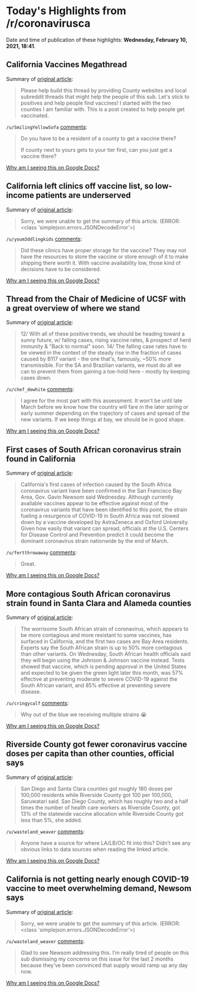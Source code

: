 # Today's Highlights from /r/coronavirusca

Date and time of publication of these highlights: **Wednesday, February 10, 2021, 18:41**.

## California Vaccines Megathread

Summary of [original article](https://www.reddit.com/r/CoronavirusCA/comments/l35yck/california_vaccines_megathread/):

> Please help build this thread by providing County websites and local subreddit threads that might help the people of this sub. Let's stick to positives and help people find vaccines! I started with the two counties I am familiar with. This is a post created to help people get vaccinated.

`/u/SmilingYellowSofa` [comments](https://www.reddit.com/r/CoronavirusCA/comments/l35yck/california_vaccines_megathread/):

> Do you have to be a resident of a county to get a vaccine there?  
> 
> If county next to yours gets to your tier first, can you just get a vaccine there?

[Why am I seeing this on Google Docs?](https://docs.google.com/document/d/1Dc6We63vOXIZsc0op-Bt4abqkYjXzOigalQqFxmvvbM/edit?usp=sharing)

## California left clinics off vaccine list, so low-income patients are underserved

Summary of [original article](https://calmatters.org/health/coronavirus/2021/02/california-vaccine-clinics-low-income-patients/):

> Sorry, we were unable to get the summary of this article. (ERROR: <class 'simplejson.errors.JSONDecodeError'>)

`/u/youm3ddlingkids` [comments](https://www.reddit.com/r/CoronavirusCA/comments/lh4ac0/california_left_clinics_off_vaccine_list_so/):

> Did these clinics have proper storage for the vaccine? They may not have the resources to store the vaccine or store enough of it to make shipping there worth it. With vaccine availability low, those kind of decisions have to be considered.

[Why am I seeing this on Google Docs?](https://docs.google.com/document/d/1Dc6We63vOXIZsc0op-Bt4abqkYjXzOigalQqFxmvvbM/edit?usp=sharing)

## Thread from the Chair of Medicine of UCSF with a great overview of where we stand

Summary of [original article](https://threadreaderapp.com/thread/1359362463578296321.html?fbclid=IwAR3lVbl0YSy2Zf0JwTlxN_gPkJpbTRmRH2K3Rxs_z3TgXgiz_KpHTdN4GfY):

> 12/ With all of these positive trends, we should be heading toward a sunny future, w/ falling cases, rising vaccine rates, & prospect of herd immunity & "Back to normal" soon. 14/ The falling case rates have to be viewed in the context of the steady rise in the fraction of cases caused by B117 variant - the one that's, famously, ~50% more transmissible. For the SA and Brazilian variants, we must do all we can to prevent them from gaining a toe-hold here - mostly by keeping cases down.

`/u/chef_dewhite` [comments](https://www.reddit.com/r/CoronavirusCA/comments/lh0vb8/thread_from_the_chair_of_medicine_of_ucsf_with_a/):

> I agree for the most part with this assessment.  It won't be until late March before we know how the country will fare in the later spring or early summer depending on the trajectory of cases and spread of the new variants. If we keep things at bay, we should be in good shape.

[Why am I seeing this on Google Docs?](https://docs.google.com/document/d/1Dc6We63vOXIZsc0op-Bt4abqkYjXzOigalQqFxmvvbM/edit?usp=sharing)

## First cases of South African coronavirus strain found in California

Summary of [original article](https://www.latimes.com/california/story/2021-02-10/first-cases-of-south-african-coronavirus-strain-found-in-california):

> California's first cases of infection caused by the South Africa coronavirus variant have been confirmed in the San Francisco Bay Area, Gov. Gavin Newsom said Wednesday. Although currently available vaccines appear to be effective against most of the coronavirus variants that have been identified to this point, the strain fueling a resurgence of COVID-19 in South Africa was not slowed down by a vaccine developed by AstraZeneca and Oxford University. Given how easily that variant can spread, officials at the U.S. Centers for Disease Control and Prevention predict it could become the dominant coronavirus strain nationwide by the end of March.

`/u/fertthrowaway` [comments](https://www.reddit.com/r/CoronavirusCA/comments/lh48bq/first_cases_of_south_african_coronavirus_strain/):

> Great.

[Why am I seeing this on Google Docs?](https://docs.google.com/document/d/1Dc6We63vOXIZsc0op-Bt4abqkYjXzOigalQqFxmvvbM/edit?usp=sharing)

## More contagious South African coronavirus strain found in Santa Clara and Alameda counties

Summary of [original article](https://www.mercurynews.com/2021/02/10/south-african-covid-strain-found-in-santa-clara-and-alameda-counties/):

> The worrisome South African strain of coronavirus, which appears to be more contagious and more resistant to some vaccines, has surfaced in California, and the first two cases are Bay Area residents. Experts say the South African strain is up to 50% more contagious than other variants. On Wednesday, South African health officials said they will begin using the Johnson & Johnson vaccine instead. Tests showed that vaccine, which is pending approval in the United States and expected to be given the green light later this month, was 57% effective at preventing moderate to severe COVID-19 against the South African variant, and 85% effective at preventing severe disease.

`/u/cringycalf` [comments](https://www.reddit.com/r/CoronavirusCA/comments/lh6avu/more_contagious_south_african_coronavirus_strain/):

> Why out of the blue we receiving multiple strains 😭

[Why am I seeing this on Google Docs?](https://docs.google.com/document/d/1Dc6We63vOXIZsc0op-Bt4abqkYjXzOigalQqFxmvvbM/edit?usp=sharing)

## Riverside County got fewer coronavirus vaccine doses per capita than other counties, official says

Summary of [original article](https://www.reddit.com/r/CoronavirusCA/comments/lh8ugy/riverside_county_got_fewer_coronavirus_vaccine/):

> San Diego and Santa Clara counties got roughly 180 doses per 100,000 residents while Riverside County got 100 per 100,000, Saruwatari said. San Diego County, which has roughly two and a half times the number of health care workers as Riverside County, got 13% of the statewide vaccine allocation while Riverside County got less than 5%, she added.

`/u/wasteland_weaver` [comments](https://www.reddit.com/r/CoronavirusCA/comments/lh8ugy/riverside_county_got_fewer_coronavirus_vaccine/):

> Anyone have a source for where LA/LB/OC fit into this? Didn’t see any obvious links to data sources when reading the linked article.

[Why am I seeing this on Google Docs?](https://docs.google.com/document/d/1Dc6We63vOXIZsc0op-Bt4abqkYjXzOigalQqFxmvvbM/edit?usp=sharing)

## California is not getting nearly enough COVID-19 vaccine to meet overwhelming demand, Newsom says

Summary of [original article](https://ktla.com/news/california/california-is-not-getting-nearly-enough-covid-19-vaccine-to-meet-overwhelming-demand-newsom-says/):

> Sorry, we were unable to get the summary of this article. (ERROR: <class 'simplejson.errors.JSONDecodeError'>)

`/u/wasteland_weaver` [comments](https://www.reddit.com/r/CoronavirusCA/comments/lgaowd/california_is_not_getting_nearly_enough_covid19/):

> Glad to see Newsom addressing this. I’m really tired of people on this sub dismissing my concerns on this issue for the last 2 months because they’ve been convinced that supply would ramp up any day now.

[Why am I seeing this on Google Docs?](https://docs.google.com/document/d/1Dc6We63vOXIZsc0op-Bt4abqkYjXzOigalQqFxmvvbM/edit?usp=sharing)

